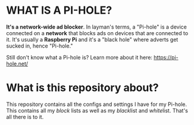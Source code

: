 # WHAT IS A PI-HOLE?
**It's a network-wide ad blocker**. In layman's terms, a "Pi-hole" is a device connected on a **network** that blocks ads on devices that are connected to it. It's usually a **Raspberry Pi** and it's a "black hole" where adverts get sucked in, hence "Pi-hole."

Still don't know what a Pi-hole is? Learn more about it here: https://pi-hole.net/

# What is this repository about?
This repository contains all the configs and settings I have for my Pi-hole. This contains all my *block* lists as well as my *black*list and *white*list. That's all there is to it.
